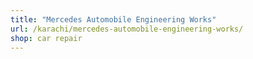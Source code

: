 ```yaml
---
title: "Mercedes Automobile Engineering Works"
url: /karachi/mercedes-automobile-engineering-works/
shop: car repair
---
```

